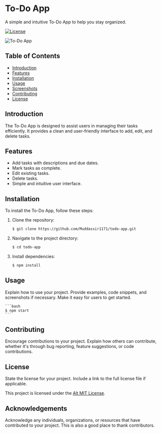 # To-Do App

A simple and intuitive To-Do App to help you stay organized.

[![License](https://img.shields.io/badge/License-MIT-blue.svg)](LICENSE)

![To-Do App](https://cdn.dribbble.com/users/332157/screenshots/4739703/todolistdribbble.gif)

## Table of Contents

- [Introduction](#introduction)
- [Features](#features)
- [Installation](#installation)
- [Usage](#usage)
- [Screenshots](#screenshots)
- [Contributing](#contributing)
- [License](#license)

## Introduction

The To-Do App is designed to assist users in managing their tasks efficiently. It provides a clean and user-friendly interface to add, edit, and delete tasks.

## Features

- Add tasks with descriptions and due dates.
- Mark tasks as complete.
- Edit existing tasks.
- Delete tasks.
- Simple and intuitive user interface.

## Installation

To install the To-Do App, follow these steps:

1. Clone the repository:

   ```bash
   $ git clone https://github.com/Muddassir1171/todo-app.git

2. Navigate to the project directory:

   ```bash
   $ cd todo-app

3. Install dependencies:

   ```bash
   $ npm install


## Usage

Explain how to use your project. Provide examples, code snippets, and screenshots if necessary. Make it easy for users to get started.

    ```bash
    $ npm start
    ```
## Contributing

Encourage contributions to your project. Explain how others can contribute, whether it's through bug reporting, feature suggestions, or code contributions.

## License

State the license for your project. Include a link to the full license file if applicable.

This project is licensed under the [Alt MIT License](https://opensource.org/license/mit).

## Acknowledgements

Acknowledge any individuals, organizations, or resources that have contributed to your project. This is also a good place to thank contributors.



